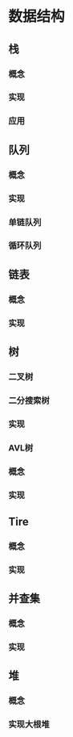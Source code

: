# 数据结构
## 栈
### 概念
### 实现
### 应用
## 队列
### 概念
### 实现
### 单链队列
### 循环队列
## 链表
### 概念
### 实现
## 树
### 二叉树
### 二分搜索树
### 实现
### AVL树
### 概念
### 实现
## Tire
### 概念
### 实现
## 并查集
### 概念
### 实现
## 堆
### 概念
### 实现大根堆
